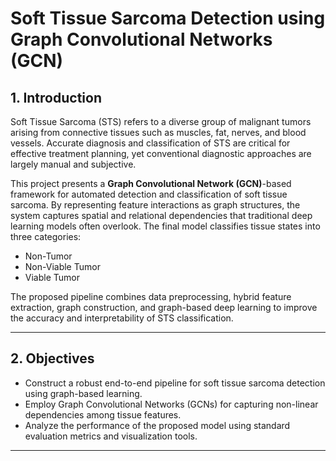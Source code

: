 # Soft Tissue Sarcoma Detection using Graph Convolutional Networks (GCN)

## 1. Introduction
Soft Tissue Sarcoma (STS) refers to a diverse group of malignant tumors arising from connective tissues such as muscles, fat, nerves, and blood vessels. Accurate diagnosis and classification of STS are critical for effective treatment planning, yet conventional diagnostic approaches are largely manual and subjective.

This project presents a **Graph Convolutional Network (GCN)**-based framework for automated detection and classification of soft tissue sarcoma. By representing feature interactions as graph structures, the system captures spatial and relational dependencies that traditional deep learning models often overlook. The final model classifies tissue states into three categories:

- Non-Tumor  
- Non-Viable Tumor  
- Viable Tumor  

The proposed pipeline combines data preprocessing, hybrid feature extraction, graph construction, and graph-based deep learning to improve the accuracy and interpretability of STS classification.

---

## 2. Objectives
- Construct a robust end-to-end pipeline for soft tissue sarcoma detection using graph-based learning.  
- Employ Graph Convolutional Networks (GCNs) for capturing non-linear dependencies among tissue features.  
- Analyze the performance of the proposed model using standard evaluation metrics and visualization tools.

---
